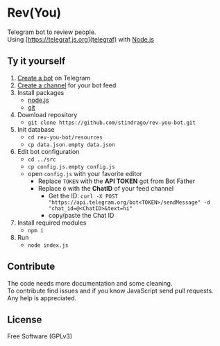 # Rev(You)
Telegram bot to review people.  
Using [https://telegraf.js.org](telegraf) with [Node.js](https://nodejs.org/en/)

## Ty it yourself

1. [Create a bot](https://core.telegram.org/bots#6-botfather) on Telegram
1. [Create a channel](https://www.telegram.org/faq_channels#q-what-39s-a-channel) for your bot feed
1. Install packages
   - [node.js](https://nodejs.org/en/)
   - [git](https://git-scm.com)
1. Download repository
   - `git clone https://github.com/stindrago/rev-you-bot.git`
1. Init database
   - `cd rev-you-bot/resources`
   - `cp data.json.empty data.json`
1. Edit bot configuration
   - `cd ../src`
   - `cp config.js.empty config.js`
   - open `config.js` with your favorite editor
     - Replace `TOKEN` with the **API TOKEN** got from Bot Father
     - Replace `0` with the **ChatID** of your feed channel
       - Get the ID: `curl -X POST "https://api.telegram.org/bot<TOKEN>/sendMessage" -d "chat_id=@<ChatID>&text=hi"`
       - copy/paste the Chat ID
1. Install required modules
   - `npm i`
1. Run
   - `node index.js`
   
## Contribute
The code needs more documentation and some cleaning.  
To contribute find issues and if you know JavaScript send pull requests.  
Any help is appreciated.  

## License
Free Software (GPLv3)
   

